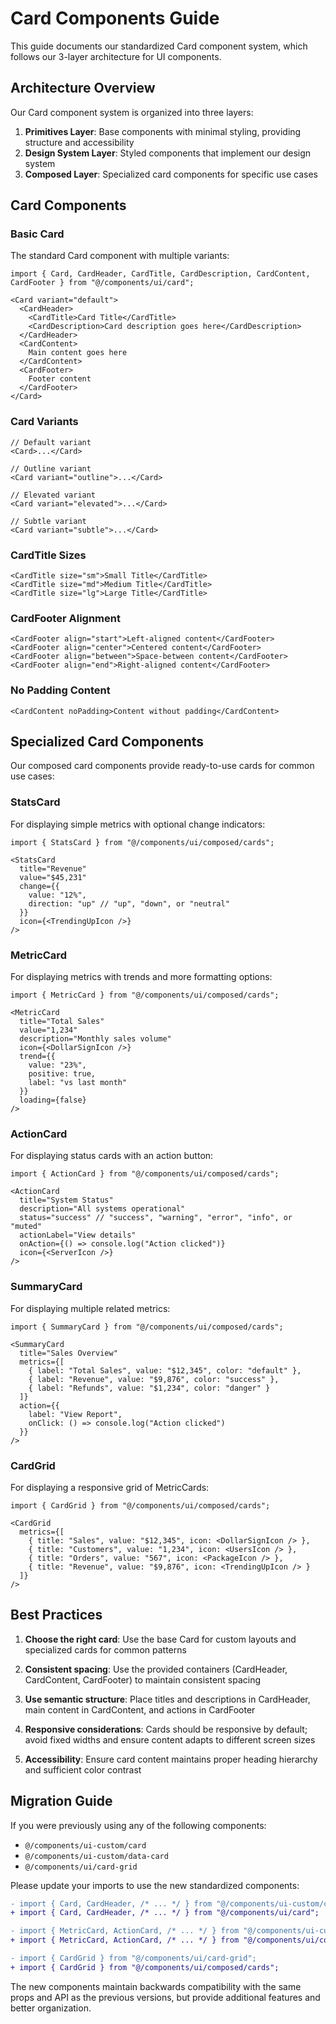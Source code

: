 # Card Components Guide

This guide documents our standardized Card component system, which follows our 3-layer architecture for UI components.

## Architecture Overview

Our Card component system is organized into three layers:

1. **Primitives Layer**: Base components with minimal styling, providing structure and accessibility
2. **Design System Layer**: Styled components that implement our design system
3. **Composed Layer**: Specialized card components for specific use cases

## Card Components

### Basic Card

The standard Card component with multiple variants:

```tsx
import { Card, CardHeader, CardTitle, CardDescription, CardContent, CardFooter } from "@/components/ui/card";

<Card variant="default">
  <CardHeader>
    <CardTitle>Card Title</CardTitle>
    <CardDescription>Card description goes here</CardDescription>
  </CardHeader>
  <CardContent>
    Main content goes here
  </CardContent>
  <CardFooter>
    Footer content
  </CardFooter>
</Card>
```

### Card Variants

```tsx
// Default variant
<Card>...</Card>

// Outline variant
<Card variant="outline">...</Card>

// Elevated variant
<Card variant="elevated">...</Card>

// Subtle variant
<Card variant="subtle">...</Card>
```

### CardTitle Sizes

```tsx
<CardTitle size="sm">Small Title</CardTitle>
<CardTitle size="md">Medium Title</CardTitle>
<CardTitle size="lg">Large Title</CardTitle>
```

### CardFooter Alignment

```tsx
<CardFooter align="start">Left-aligned content</CardFooter>
<CardFooter align="center">Centered content</CardFooter>
<CardFooter align="between">Space-between content</CardFooter>
<CardFooter align="end">Right-aligned content</CardFooter>
```

### No Padding Content

```tsx
<CardContent noPadding>Content without padding</CardContent>
```

## Specialized Card Components

Our composed card components provide ready-to-use cards for common use cases:

### StatsCard

For displaying simple metrics with optional change indicators:

```tsx
import { StatsCard } from "@/components/ui/composed/cards";

<StatsCard
  title="Revenue"
  value="$45,231"
  change={{
    value: "12%",
    direction: "up" // "up", "down", or "neutral"
  }}
  icon={<TrendingUpIcon />}
/>
```

### MetricCard

For displaying metrics with trends and more formatting options:

```tsx
import { MetricCard } from "@/components/ui/composed/cards";

<MetricCard
  title="Total Sales"
  value="1,234"
  description="Monthly sales volume"
  icon={<DollarSignIcon />}
  trend={{
    value: "23%",
    positive: true,
    label: "vs last month"
  }}
  loading={false}
/>
```

### ActionCard

For displaying status cards with an action button:

```tsx
import { ActionCard } from "@/components/ui/composed/cards";

<ActionCard
  title="System Status"
  description="All systems operational"
  status="success" // "success", "warning", "error", "info", or "muted"
  actionLabel="View details"
  onAction={() => console.log("Action clicked")}
  icon={<ServerIcon />}
/>
```

### SummaryCard

For displaying multiple related metrics:

```tsx
import { SummaryCard } from "@/components/ui/composed/cards";

<SummaryCard
  title="Sales Overview"
  metrics={[
    { label: "Total Sales", value: "$12,345", color: "default" },
    { label: "Revenue", value: "$9,876", color: "success" },
    { label: "Refunds", value: "$1,234", color: "danger" }
  ]}
  action={{
    label: "View Report",
    onClick: () => console.log("Action clicked")
  }}
/>
```

### CardGrid

For displaying a responsive grid of MetricCards:

```tsx
import { CardGrid } from "@/components/ui/composed/cards";

<CardGrid
  metrics={[
    { title: "Sales", value: "$12,345", icon: <DollarSignIcon /> },
    { title: "Customers", value: "1,234", icon: <UsersIcon /> },
    { title: "Orders", value: "567", icon: <PackageIcon /> },
    { title: "Revenue", value: "$9,876", icon: <TrendingUpIcon /> }
  ]}
/>
```

## Best Practices

1. **Choose the right card**: Use the base Card for custom layouts and specialized cards for common patterns

2. **Consistent spacing**: Use the provided containers (CardHeader, CardContent, CardFooter) to maintain consistent spacing

3. **Use semantic structure**: Place titles and descriptions in CardHeader, main content in CardContent, and actions in CardFooter

4. **Responsive considerations**: Cards should be responsive by default; avoid fixed widths and ensure content adapts to different screen sizes

5. **Accessibility**: Ensure card content maintains proper heading hierarchy and sufficient color contrast

## Migration Guide

If you were previously using any of the following components:

- `@/components/ui-custom/card`
- `@/components/ui-custom/data-card`
- `@/components/ui/card-grid`

Please update your imports to use the new standardized components:

```diff
- import { Card, CardHeader, /* ... */ } from "@/components/ui-custom/card";
+ import { Card, CardHeader, /* ... */ } from "@/components/ui/card";

- import { MetricCard, ActionCard, /* ... */ } from "@/components/ui-custom/data-card";
+ import { MetricCard, ActionCard, /* ... */ } from "@/components/ui/composed/cards";

- import { CardGrid } from "@/components/ui/card-grid";
+ import { CardGrid } from "@/components/ui/composed/cards";
```

The new components maintain backwards compatibility with the same props and API as the previous versions, but provide additional features and better organization. 